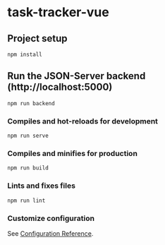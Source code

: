 # task-tracker-vue

## Project setup

```
npm install
```

## Run the JSON-Server backend (http://localhost:5000)

```
npm run backend
```

### Compiles and hot-reloads for development

```
npm run serve
```

### Compiles and minifies for production

```
npm run build
```

### Lints and fixes files

```
npm run lint
```

### Customize configuration

See [Configuration Reference](https://cli.vuejs.org/config/).
